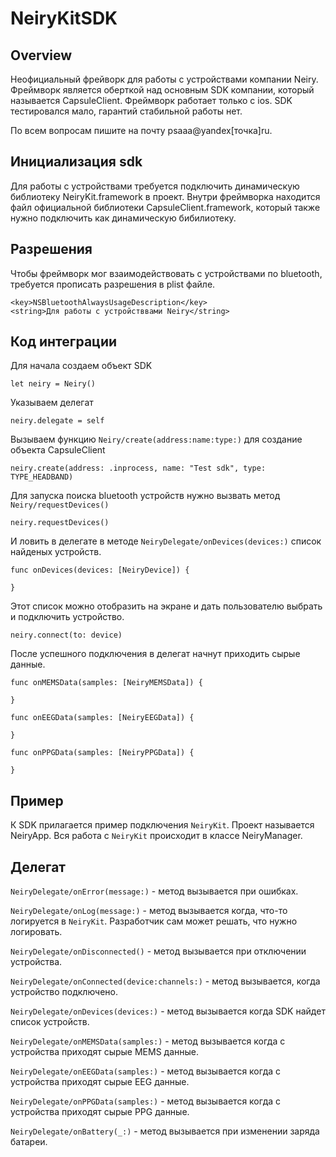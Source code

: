 # NeiryKitSDK

## Overview

Неофициальный фрейворк для работы с устройствами компании Neiry. Фреймворк является оберткой над основным SDK компании, который называется CapsuleClient. 
Фреймворк работает только с ios. SDK тестировался мало, гарантий стабильной работы нет.

По всем вопросам пишите на почту psaaa@yandex[точка]ru.

## Инициализация sdk

Для работы с устройствами требуется подключить динамическую библиотеку NeiryKit.framework в проект. Внутри фреймворка находится файл официальной библиотеки CapsuleClient.framework, который также нужно подключить как динамическую бибилиотеку.

## Разрешения

Чтобы фреймворк мог взаимодействовать с устройствами по bluetooth, требуется прописать разрешения в plist файле.

```
<key>NSBluetoothAlwaysUsageDescription</key>
<string>Для работы с устройстввами Neiry</string>
```

## Код интеграции

Для начала создаем объект SDK

```
let neiry = Neiry()
```

Указываем делегат

```
neiry.delegate = self
```

Вызываем функцию ``Neiry/create(address:name:type:)`` для создание объекта CapsuleClient

```
neiry.create(address: .inprocess, name: "Test sdk", type: TYPE_HEADBAND)
```

Для запуска поиска bluetooth устройств нужно вызвать метод ``Neiry/requestDevices()``

```
neiry.requestDevices()
```

И ловить в делегате в методе ``NeiryDelegate/onDevices(devices:)`` список найденых устройств.

```
func onDevices(devices: [NeiryDevice]) {
    
}
```

Этот список можно отобразить на экране и дать пользователю выбрать и подключить устройство.

```
neiry.connect(to: device)
```

После успешного подключения в делегат начнут приходить сырые данные.

```
func onMEMSData(samples: [NeiryMEMSData]) {
    
}

func onEEGData(samples: [NeiryEEGData]) {
    
}

func onPPGData(samples: [NeiryPPGData]) {
    
}
```

## Пример

К SDK прилагается пример подключения ``NeiryKit``. Проект называется NeiryApp. Вся работа с ``NeiryKit`` происходит в классе NeiryManager.  

## Делегат

``NeiryDelegate/onError(message:)`` - метод вызывается при ошибках. 

``NeiryDelegate/onLog(message:)`` - метод вызывается когда, что-то логируется в ``NeiryKit``. Разработчик сам может решать, что нужно логировать.

``NeiryDelegate/onDisconnected()`` - метод вызывается при отключении устройства.

``NeiryDelegate/onConnected(device:channels:)`` - метод вызывается, когда устройство подключено.

``NeiryDelegate/onDevices(devices:)`` - метод вызывается когда SDK найдет список устройств.

``NeiryDelegate/onMEMSData(samples:)`` - метод вызывается когда с устройства приходят сырые MEMS данные.

``NeiryDelegate/onEEGData(samples:)`` - метод вызывается когда с устройства приходят сырые EEG данные.

``NeiryDelegate/onPPGData(samples:)`` - метод вызывается когда с устройства приходят сырые PPG данные.

``NeiryDelegate/onBattery(_:)`` - метод вызывается при изменении заряда батареи.
